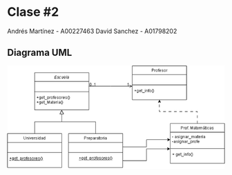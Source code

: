 # Clase #2 

Andrés Martínez - A00227463
David Sanchez - A01798202

## Diagrama UML
![example](assets/umldiagram.png)